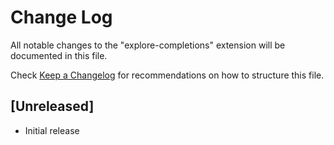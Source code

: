 # Change Log

All notable changes to the "explore-completions" extension will be documented in this file.

Check [Keep a Changelog](http://keepachangelog.com/) for recommendations on how to structure this file.

## [Unreleased]

- Initial release